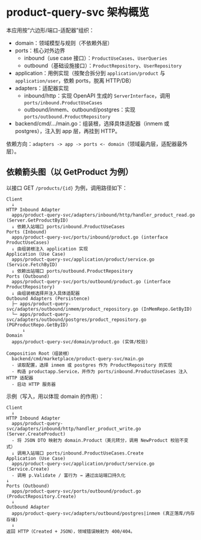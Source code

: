 # product-query-svc 架构概览

本应用按“六边形/端口-适配器”组织：

- domain：领域模型与规则（不依赖外层）
- ports：核心对外边界
  - inbound（use case 接口）：`ProductUseCases`、`UserQueries`
  - outbound（基础设施接口）：`ProductRepository`、`UserRepository`
- application：用例实现（按聚合拆分到 `application/product` 与 `application/user`，依赖 ports，脱离 HTTP/DB）
- adapters：适配器实现
  - inbound/http：实现 OpenAPI 生成的 `ServerInterface`，调用 `ports/inbound.ProductUseCases`
  - outbound/inmem、outbound/postgres：实现 `ports/outbound.ProductRepository`
- backend/cmd/.../main.go：组装根，选择具体适配器（inmem 或 postgres），注入到 app 层，再挂到 HTTP。

依赖方向：`adapters -> app -> ports <- domain`（领域最内层，适配器最外层）。

## 依赖箭头图（以 GetProduct 为例）

以接口 GET `/products/{id}` 为例，调用路径如下：

```
Client
  ↓
HTTP Inbound Adapter
  apps/product-query-svc/adapters/inbound/http/handler_product_read.go (Server.GetProductByID)
  ↓ 依赖入站端口 ports/inbound.ProductUseCases
Ports (Inbound)
  apps/product-query-svc/ports/inbound/product.go (interface ProductUseCases)
  ↓ 由组装根注入 application 实现
Application (Use Case)
  apps/product-query-svc/application/product/service.go (Service.FetchByID)
  ↓ 依赖出站端口 ports/outbound.ProductRepository
Ports (Outbound)
  apps/product-query-svc/ports/outbound/product.go (interface ProductRepository)
  ↓ 由组装根选择并注入具体适配器
Outbound Adapters (Persistence)
  ├─ apps/product-query-svc/adapters/outbound/inmem/product_repository.go (InMemRepo.GetByID)
  └─ apps/product-query-svc/adapters/outbound/postgres/product_repository.go (PGProductRepo.GetByID)
      ↓
Domain
  apps/product-query-svc/domain/product.go (实体/校验)

Composition Root（组装根）
  backend/cmd/marketplace/product-query-svc/main.go
  - 读取配置，选择 inmem 或 postgres 作为 ProductRepository 的实现
  - 构造 productapp.Service，并作为 ports/inbound.ProductUseCases 注入 HTTP 适配器
  - 启动 HTTP 服务器
```

示例（写入，用以体现 domain 的作用）：

```
Client
  ↓
HTTP Inbound Adapter
  apps/product-query-svc/adapters/inbound/http/handler_product_write.go (Server.CreateProduct)
  - 将 JSON DTO 映射为 domain.Product（美元转分，调用 NewProduct 校验不变式）
  ↓ 调用入站端口 ports/inbound.ProductUseCases.Create
Application (Use Case)
  apps/product-query-svc/application/product/service.go (Service.Create)
  - 调用 p.Validate / 富行为 → 通过出站端口持久化
↓
Ports (Outbound)
  apps/product-query-svc/ports/outbound/product.go (ProductRepository.Create)
  ↓
Outbound Adapter
  apps/product-query-svc/adapters/outbound/postgres|inmem (真正落库/内存存储)
  ↓
返回 HTTP（Created + JSON），领域错误映射为 400/404。
```
